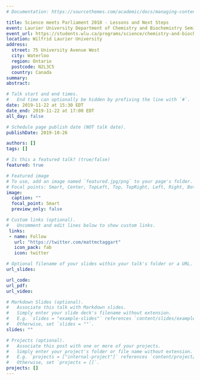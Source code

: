 ```yaml
---
# Documentation: https://sourcethemes.com/academic/docs/managing-content/

title: Science meets Parliament 2018 - Lessons and Next Steps
event: Laurier University Department of Chemistry and Biochemistry Seminar Series
event_url: https://students.wlu.ca/programs/science/chemistry-and-biochemistry/research/seminar-series.html
location: Wilfrid Laurier University
address:
  street: 75 University Avenue West
  city: Waterloo
  region: Ontario
  postcode: N2L3C5
  country: Canada
summary:
abstract:

# Talk start and end times.
#   End time can optionally be hidden by prefixing the line with `#`.
date: 2019-11-22 at 15:30 EDT
date_end: 2019-11-22 at 17:00 EDT
all_day: false

# Schedule page publish date (NOT talk date).
publishDate: 2019-10-26

authors: []
tags: []

# Is this a featured talk? (true/false)
featured: true

# Featured image
# To use, add an image named `featured.jpg/png` to your page's folder. 
# Focal points: Smart, Center, TopLeft, Top, TopRight, Left, Right, BottomLeft, Bottom, BottomRight.
image:
  caption: ""
  focal_point: Smart
  preview_only: false

# Custom links (optional).
#   Uncomment and edit lines below to show custom links.
 links:
 - name: Follow
   url: "https://twitter.com/mattmctaggart"
   icon_pack: fab
   icon: twitter

# Optional filename of your slides within your talk's folder or a URL.
url_slides:

url_code:
url_pdf:
url_video:

# Markdown Slides (optional).
#   Associate this talk with Markdown slides.
#   Simply enter your slide deck's filename without extension.
#   E.g. `slides = "example-slides"` references `content/slides/example-slides.md`.
#   Otherwise, set `slides = ""`.
slides: ""

# Projects (optional).
#   Associate this post with one or more of your projects.
#   Simply enter your project's folder or file name without extension.
#   E.g. `projects = ["internal-project"]` references `content/project/deep-learning/index.md`.
#   Otherwise, set `projects = []`.
projects: []
---
```

